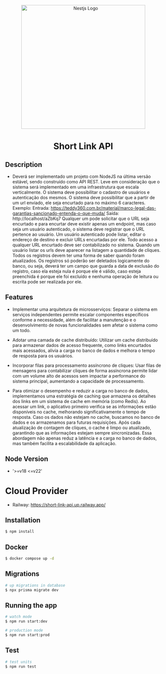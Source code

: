 <p align="center">
  <a href="https://fastify.dev/" target="blank"><img src="https://media.licdn.com/dms/image/v2/D5612AQEUFADeYMSkBg/article-cover_image-shrink_720_1280/article-cover_image-shrink_720_1280/0/1689705931627?e=1735776000&v=beta&t=y2cJsJ-8EOmUhtHvQSOAJ685A7le0DJLKXvmUVBfbZk" width="400" alt="Nestjs Logo" /></a>
</p>

<h1 align="center"> Short Link API </h1>

## Description
* Deverá ser implementado um projeto com NodeJS na última versão estável, sendo construído como API REST. Leve em consideração que o sistema será implementado em uma infraestrutura que escala verticalmente.
  O sistema deve possibilitar o cadastro de usuários e autenticação dos mesmos.
  O sistema deve possibilitar que a partir de um url enviado, ele seja encurtado para no máximo 6 caracteres. Exemplo:
  Entrada: https://teddy360.com.br/material/marco-legal-das-garantias-sancionado-entenda-o-que-muda/
  Saída: http://localhost/aZbKq7
  Qualquer um pode solicitar que o URL seja encurtado e para encurtar deve existir apenas um endpoint, mas caso seja um usuário autenticado, o sistema deve registrar que o URL pertence ao usuário. 
  Um usuário autenticado pode listar, editar o endereço de destino e excluir URLs encurtadas por ele.
  Todo acesso a qualquer URL encurtado deve ser contabilizado no sistema.
  Quando um usuário listar os urls deve aparecer na listagem a quantidade de cliques.
  Todos os registros devem ter uma forma de saber quando foram atualizados.
  Os registros só poderão ser deletados logicamente do banco, ou seja, deverá ter um campo que guarda a data de exclusão do registro, caso ela esteja nula é porque ele é válido, caso esteja preenchida é porque ele foi excluído e nenhuma operação de leitura ou escrita pode ser realizada por ele.


## Features
* Implementar uma arquitetura de microsserviços: Separar o sistema em serviços independentes permite escalar componentes específicos conforme a necessidade, além de facilitar a manutenção e o desenvolvimento de novas funcionalidades sem afetar o sistema como um todo.

* Adotar uma camada de cache distribuído: Utilizar um cache distribuído para armazenar dados de acesso frequente, como links encurtados mais acessados, alivia a carga no banco de dados e melhora o tempo de resposta para os usuários.

* Incorporar filas para processamento assíncrono de cliques: Usar filas de mensagens para contabilizar cliques de forma assíncrona permite lidar com um volume alto de acessos sem impactar a performance do sistema principal, aumentando a capacidade de processamento.

* Para otimizar o desempenho e reduzir a carga no banco de dados, implementamos uma estratégia de caching que armazena os detalhes dos links em um sistema de cache em memória (como Redis). Ao acessar um link, o aplicativo primeiro verifica se as informações estão disponíveis no cache, melhorando significativamente o tempo de resposta. Caso os dados não estejam no cache, buscamos no banco de dados e os armazenamos para futuras requisições. Após cada atualização de contagem de cliques, o cache é limpo ou atualizado, garantindo que as informações estejam sempre sincronizadas. Essa abordagem não apenas reduz a latência e a carga no banco de dados, mas também facilita a escalabilidade da aplicação.

## Node Version
* '>=v18 <=v22'

# Cloud Provider
* Railway: https://short-link-api.up.railway.app/

## Installation
```bash
$ npm install
```

## Docker

```bash
$ docker compose up -d
```

## Migrations

```bash
# up migrations in database
$ npx prisma migrate dev
```
## Running the app

```bash
# watch mode
$ npm run start:dev

# production mode
$ npm run start:prod
```
## Test

```bash
# test units
$ npm run test
```

